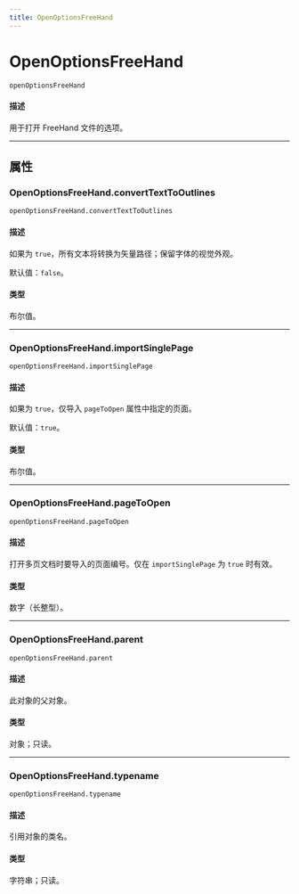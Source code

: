 ```yaml
---
title: OpenOptionsFreeHand
---
```

# OpenOptionsFreeHand

`openOptionsFreeHand`

#### 描述

用于打开 FreeHand 文件的选项。

---

## 属性

### OpenOptionsFreeHand.convertTextToOutlines

`openOptionsFreeHand.convertTextToOutlines`

#### 描述

如果为 `true`，所有文本将转换为矢量路径；保留字体的视觉外观。

默认值：`false`。

#### 类型

布尔值。

---

### OpenOptionsFreeHand.importSinglePage

`openOptionsFreeHand.importSinglePage`

#### 描述

如果为 `true`，仅导入 `pageToOpen` 属性中指定的页面。

默认值：`true`。

#### 类型

布尔值。

---

### OpenOptionsFreeHand.pageToOpen

`openOptionsFreeHand.pageToOpen`

#### 描述

打开多页文档时要导入的页面编号。仅在 `importSinglePage` 为 `true` 时有效。

#### 类型

数字（长整型）。

---

### OpenOptionsFreeHand.parent

`openOptionsFreeHand.parent`

#### 描述

此对象的父对象。

#### 类型

对象；只读。

---

### OpenOptionsFreeHand.typename

`openOptionsFreeHand.typename`

#### 描述

引用对象的类名。

#### 类型

字符串；只读。
